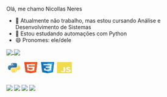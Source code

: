 Olá, me chamo Nicollas Neres

- 🔭 Atualmente não trabalho, mas estou cursando Análise e Desenvolvimento de Sistemas
- 🌱 Estou estudando automações com Python
- 😄 Pronomes: ele/dele

<a href="https://github.com/NicollasN/github-readme-stats">
  <img height=200 align="center" src="https://github-readme-stats.vercel.app/api?username=NicollasN" />
</a>
<a href="https://github.com/NicollasN/convoychat">
  <img height=400 align="center" src="https://github-readme-stats.vercel.app/api/top-langs?username=NicollasN&layout=compact&langs_count=8&card_width=320" />
</a>

<div style="display: inline_block"><br>
  <img align="center" alt="Nicollas-Python" height="30" width="40" src="https://raw.githubusercontent.com/devicons/devicon/master/icons/python/python-original.svg">
  <img align="center" alt="Nicollas-HTML" height="30" width="40" src="https://raw.githubusercontent.com/devicons/devicon/master/icons/html5/html5-original.svg">
  <img align="center" alt="Nicollas-CSS" height="30" width="40" src="https://raw.githubusercontent.com/devicons/devicon/master/icons/css3/css3-original.svg">
  <img align="center" alt="Nicollas-Js" height="30" width="40" src="https://raw.githubusercontent.com/devicons/devicon/master/icons/javascript/javascript-plain.svg">
</div>

  ##

<div>
  <a href="https://www.instagram.com/nicollasneres/" target="_blank"><img src="https://img.shields.io/badge/-Instagram-%23E4405F?style=for-the-badge&logo=instagram&logoColor=white" target="_blank"></a>
 <a href="https://discord.gg/wagxzStdcR" target="_blank"><img src="https://img.shields.io/badge/Discord-7289DA?style=for-the-badge&logo=discord&logoColor=white" target="_blank"></a> 
  <a href = "mailto:nicollasneres0@gmail.com"><img src="https://img.shields.io/badge/-Gmail-%23333?style=for-the-badge&logo=gmail&logoColor=white" target="_blank"></a>
  <a href="https://www.linkedin.com/in/rafaella-ballerini-45875016a" target="_blank"><img src="https://img.shields.io/badge/-LinkedIn-%230077B5?style=for-the-badge&logo=linkedin&logoColor=white" target="_blank"></a> 
   
</div>
